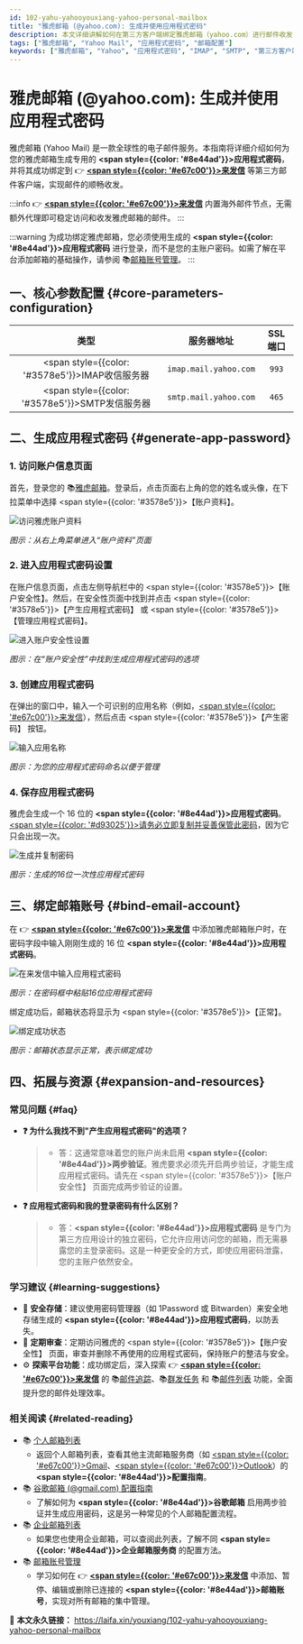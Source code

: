 ```yaml
---
id: 102-yahu-yahooyouxiang-yahoo-personal-mailbox
title: "雅虎邮箱 (@yahoo.com): 生成并使用应用程式密码"
description: 本文详细讲解如何在第三方客户端绑定雅虎邮箱（yahoo.com）进行邮件收发，包括生成应用程式密码的步骤。
tags: ["雅虎邮箱", "Yahoo Mail", "应用程式密码", "邮箱配置"]
keywords: ["雅虎邮箱", "Yahoo", "应用程式密码", "IMAP", "SMTP", "第三方客户端"]
---
```


# 雅虎邮箱 (@yahoo.com): 生成并使用应用程式密码

雅虎邮箱 (Yahoo Mail) 是一款全球性的电子邮件服务。本指南将详细介绍如何为您的雅虎邮箱生成专用的 **<span style={{color: '#8e44ad'}}>应用程式密码</span>**，并将其成功绑定到 👉 [**<span style={{color: '#e67c00'}}>来发信</span>**](https://laifaxin.com) 等第三方邮件客户端，实现邮件的顺畅收发。

:::info
👉 [**<span style={{color: '#e67c00'}}>来发信</span>**](https://laifaxin.com) 内置海外邮件节点，无需额外代理即可稳定访问和收发雅虎邮箱的邮件。
:::

:::warning
为成功绑定雅虎邮箱，您必须使用生成的 **<span style={{color: '#8e44ad'}}>应用程式密码</span>** 进行登录，而不是您的主账户密码。如需了解在平台添加邮箱的基础操作，请参阅 📚[邮箱账号管理](../zhinan/email-account)。
:::

## 一、核心参数配置 {#core-parameters-configuration}

|                        **类型**                        |    **服务器地址**     | **SSL端口** |
| :----------------------------------------------------: | :-------------------: | :---------: |
| <span style={{color: '#3578e5'}}>IMAP收信服务器</span> | `imap.mail.yahoo.com` |    `993`    |
| <span style={{color: '#3578e5'}}>SMTP发信服务器</span> | `smtp.mail.yahoo.com` |    `465`    |

## 二、生成应用程式密码 {#generate-app-password}

### 1. 访问账户信息页面

首先，登录您的 📚[雅虎邮箱](https://login.yahoo.com/)。登录后，点击页面右上角的您的姓名或头像，在下拉菜单中选择 <span style={{color: '#3578e5'}}>【账户资料】</span>。

![访问雅虎账户资料](https://cos.files.maozhishi.com/data/web/web-files/img/1721137964266.png)

_图示：从右上角菜单进入“账户资料”页面_

### 2. 进入应用程式密码设置

在账户信息页面，点击左侧导航栏中的 <span style={{color: '#3578e5'}}>【账户安全性】</span>。然后，在安全性页面中找到并点击 <span style={{color: '#3578e5'}}>【产生应用程式密码】</span> 或 <span style={{color: '#3578e5'}}>【管理应用程式密码】</span>。

![进入账户安全性设置](https://cos.files.maozhishi.com/data/web/web-files/img/1721137964268.png)

_图示：在“账户安全性”中找到生成应用程式密码的选项_

### 3. 创建应用程式密码

在弹出的窗口中，输入一个可识别的应用名称（例如，<u><span style={{color: '#e67c00'}}>来发信</span></u>），然后点击 <span style={{color: '#3578e5'}}>【产生密码】</span> 按钮。

![输入应用名称](https://cos.files.maozhishi.com/data/web/web-files/img/1721137964267.png)

_图示：为您的应用程式密码命名以便于管理_

### 4. 保存应用程式密码

雅虎会生成一个 16 位的 **<span style={{color: '#8e44ad'}}>应用程式密码</span>**。<u><span style={{color: '#d93025'}}>请务必立即复制并妥善保管此密码</span></u>，因为它只会出现一次。

![生成并复制密码](https://cos.files.maozhishi.com/data/web/web-files/img/1721137964279.png)

_图示：生成的16位一次性应用程式密码_

## 三、绑定邮箱账号 {#bind-email-account}

在 👉 [**<span style={{color: '#e67c00'}}>来发信</span>**](https://laifaxin.com) 中添加雅虎邮箱账户时，在密码字段中输入刚刚生成的 16 位 **<span style={{color: '#8e44ad'}}>应用程式密码</span>**。

![在来发信中输入应用程式密码](https://cos.files.maozhishi.com/data/web/web-files/img/1721137964269.png)

_图示：在密码框中粘贴16位应用程式密码_

绑定成功后，邮箱状态将显示为 <span style={{color: '#3578e5'}}>【正常】</span>。

![绑定成功状态](https://cos.files.maozhishi.com/data/web/web-files/img/1721137964284.png)

_图示：邮箱状态显示正常，表示绑定成功_

## 四、拓展与资源 {#expansion-and-resources}

### 常见问题 {#faq}

- **❓ 为什么我找不到"产生应用程式密码"的选项？**

  > - 答：这通常意味着您的账户尚未启用 **<span style={{color: '#8e44ad'}}>两步验证</span>**。雅虎要求必须先开启两步验证，才能生成应用程式密码。请先在 <span style={{color: '#3578e5'}}>【账户安全性】</span> 页面完成两步验证的设置。

- **❓ 应用程式密码和我的登录密码有什么区别？**
  > - 答：**<span style={{color: '#8e44ad'}}>应用程式密码</span>** 是专门为第三方应用设计的独立密码，它允许应用访问您的邮箱，而无需暴露您的主登录密码。这是一种更安全的方式，即使应用密码泄露，您的主账户依然安全。

### 学习建议 {#learning-suggestions}

- 🎯 **安全存储**：建议使用密码管理器（如 1Password 或 Bitwarden）来安全地存储生成的 **<span style={{color: '#8e44ad'}}>应用程式密码</span>**，以防丢失。
- 📖 **定期审查**：定期访问雅虎的 <span style={{color: '#3578e5'}}>【账户安全性】</span> 页面，审查并删除不再使用的应用程式密码，保持账户的整洁与安全。
- ⚙️ **探索平台功能**：成功绑定后，深入探索 👉 [**<span style={{color: '#e67c00'}}>来发信</span>**](https://laifaxin.com) 的 📚[邮件追踪](../zhinan/email-tracking)、📚[群发任务](../zhinan/email-mass-sending) 和 📚[邮件列表](../zhinan/email-list) 功能，全面提升您的邮件处理效率。

### 相关阅读 {#related-reading}

- 📚 [个人邮箱列表](./100-gerenyouxiang-personal-mailbox)
  - 返回个人邮箱列表，查看其他主流邮箱服务商（如 <u><span style={{color: '#e67c00'}}>Gmail</span></u>、<u><span style={{color: '#e67c00'}}>Outlook</span></u>）的 **<span style={{color: '#8e44ad'}}>配置指南</span>**。
- 📚 [谷歌邮箱 (@gmail.com) 配置指南](./101-guge-gmailyouxiang-google-personal-email)
  - 了解如何为 **<span style={{color: '#8e44ad'}}>谷歌邮箱</span>** 启用两步验证并生成应用密码，这是另一种常见的个人邮箱配置流程。
- 📚 [企业邮箱列表](./200-qiyeyouxiang-enterprise-mailbox)
  - 如果您也使用企业邮箱，可以查阅此列表，了解不同 **<span style={{color: '#8e44ad'}}>企业邮箱服务商</span>** 的配置方法。
- 📚 [邮箱账号管理](../zhinan/email-account)
  - 学习如何在 👉 [**<span style={{color: '#e67c00'}}>来发信</span>**](https://laifaxin.com) 中添加、暂停、编辑或删除已连接的 **<span style={{color: '#8e44ad'}}>邮箱账号</span>**，实现对所有邮箱的集中管理。

🔗 **本文永久链接：** https://laifa.xin/youxiang/102-yahu-yahooyouxiang-yahoo-personal-mailbox
